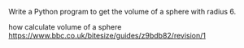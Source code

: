  Write a Python program to get the volume of a sphere with radius 6.
 
 
 how calculate volume of a sphere
 https://www.bbc.co.uk/bitesize/guides/z9bdb82/revision/1
